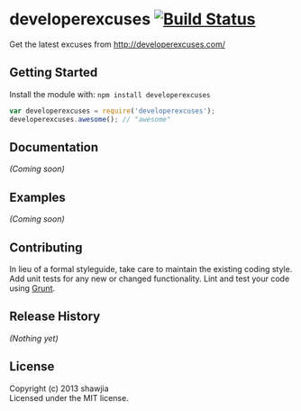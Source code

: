 # developerexcuses [![Build Status](https://secure.travis-ci.org/shawjia/node-developerexcuses.png?branch=master)](http://travis-ci.org/shawjia/node-developerexcuses)

Get the latest excuses from http://developerexcuses.com/

## Getting Started
Install the module with: `npm install developerexcuses`

```javascript
var developerexcuses = require('developerexcuses');
developerexcuses.awesome(); // "awesome"
```

## Documentation
_(Coming soon)_

## Examples
_(Coming soon)_

## Contributing
In lieu of a formal styleguide, take care to maintain the existing coding style. Add unit tests for any new or changed functionality. Lint and test your code using [Grunt](http://gruntjs.com/).

## Release History
_(Nothing yet)_

## License
Copyright (c) 2013 shawjia  
Licensed under the MIT license.
